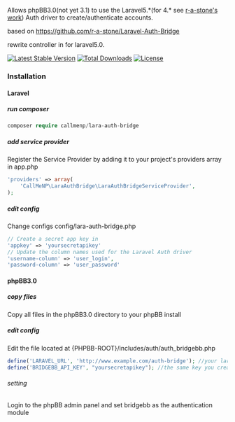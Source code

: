 Allows phpBB3.0(not yet 3.1) to use the Laravel5.\*(for 4.\* see [r-a-stone's work](https://github.com/r-a-stone/Laravel-Auth-Bridge)) Auth driver to create/authenticate accounts.

based on https://github.com/r-a-stone/Laravel-Auth-Bridge

rewrite controller in for laravel5.0.

[![Latest Stable Version](https://poser.pugx.org/callmenp/lara-auth-bridge/v/stable)](https://packagist.org/packages/callmenp/lara-auth-bridge) [![Total Downloads](https://poser.pugx.org/callmenp/lara-auth-bridge/downloads)](https://packagist.org/packages/callmenp/lara-auth-bridge) [![License](https://poser.pugx.org/callmenp/lara-auth-bridge/license)](https://packagist.org/packages/callmenp/lara-auth-bridge)

### Installation
#### Laravel
##### run composer
``` php
composer require callmenp/lara-auth-bridge
```
##### add service provider
Register the Service Provider by adding it to your project's providers array in app.php
``` php
'providers' => array(
    'CallMeNP\LaraAuthBridge\LaraAuthBridgeServiceProvider',
);
```
##### edit config
Change configs config/lara-auth-bridge.php
``` php
// Create a secret app key in 
'appkey' => 'yoursecretapikey'
// Update the column names used for the Laravel Auth driver 
'username-column' => 'user_login',
'password-column' => 'user_password'
```

#### phpBB3.0
##### copy files 
Copy all files in the phpBB3.0 directory to your phpBB install
##### edit config
Edit the file located at {PHPBB-ROOT}/includes/auth/auth_bridgebb.php
``` php
define('LARAVEL_URL', 'http://www.example.com/auth-bridge'); //your laravel application's url
define('BRIDGEBB_API_KEY', "yoursecretapikey"); //the same key you created earlier
```
###### setting
Login to the phpBB admin panel and set bridgebb as the authentication module
